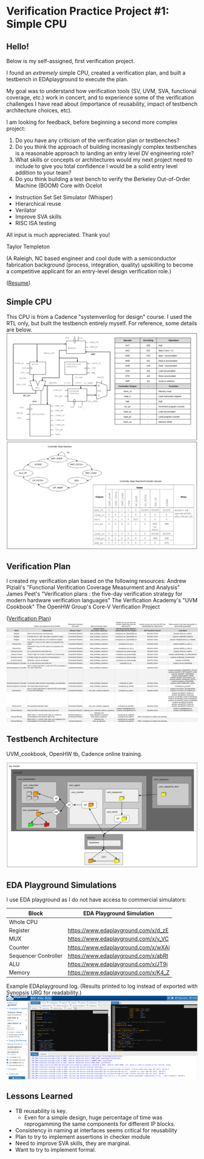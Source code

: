 # Verification Practice Project #1: Simple CPU

## Hello!

Below is my self-assigned, first verification project.

I found an *extremely* simple CPU, created a verification plan, and built a testbench in EDAplayground to execute the plan.

My goal was to understand how verification tools (SV, UVM, SVA, functional coverage, etc.) work in concert, and to experience some of the verification challenges I have read about (importance of reusability, impact of testbench architecture choices, etc).

I am looking for feedback, before beginning a second more complex project:
1. Do you have any criticism of the verification plan or testbenches?
2. Do you think the approach of building increasingly complex testbenches is a reasonable approach to landing an entry level DV engineering role?
3. What skills or concepts or architectures would my next project need to include to give you total confidence I would be a solid entry level addition to your team?
4. Do you think building a test bench to verify the Berkeley Out-of-Order Machine (BOOM) Core with Ocelot
* Instruction Set Set Simulator (Whisper)
* Hierarchical reuse
* Verilator
* Improve SVA skills
* RISC ISA testing

All input is much appreciated.  Thank you!

Taylor Templeton 

(A Raleigh, NC based engineer and cool dude with a semiconductor fabrication background (process, integration, quality) upskilling to become a competitive applicant for an entry-level design verification role.)

([Resume](2023_05_May_22_TaylorTempleton_GithubVersion.pdf)) 


## Simple CPU
This CPU is from a Cadence "systemverilog for design" course.  I used the RTL only, but built the testbench entirely myself.  For reference, some details are below.
![](CPUschematic_Opcodes_Snap.png)
![](StatemachineDecode_Snap.png)


## Verification Plan
I created my verification plan based on the following resources:
Andrew Piziali's "Functional Verification Coverage Measurment and Analysis"
James Peet's  "Verification plans : the five-day verification strategy for modern hardware verification languages"
The Verification Academy's "UVM Cookbook"
The OpenHW Group's Core-V Verification Project

([Verification Plan](Draft_VerificationPlan.xlsx)) 
![](Draft_Vplan.png)


## Testbench Architecture
UVM_cookbook, OpenHW tb, Cadence online training.

![](DraftTestbenchArchitecture_Complete.png)


## EDA Playground Simulations
I use EDA playground as I do not have access to commercial simulators:

| Block                | EDA Playground Simulation            |
|----------------------|--------------------------------------|
| Whole CPU            |                                      |
| Register             | https://www.edaplayground.com/x/d_zE |
| MUX                  | https://www.edaplayground.com/x/v_VC |
| Counter              | https://www.edaplayground.com/x/wXAi |
| Sequencer Controller | https://www.edaplayground.com/x/abRt |
| ALU                  | https://www.edaplayground.com/x/JT9j |
| Memory               | https://www.edaplayground.com/x/K4_Z |

Example EDAplayground log.  (Results printed to log instead of exported with Synopsis URG for readability.)
![](EDAPlaygroundExampleLog.png)


## Lessons Learned
* TB reusability is key.
  * Even for a simple design, huge percentage of time was reprogamming the same components for different IP blocks.
* Consistency in naming at interfaces seems critical for reusability
* Plan to try to implement assertions in checker module
* Need to improve SVA skills, they are marginal.
* Want to try to implement formal.

